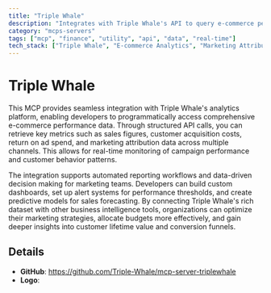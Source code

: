 ```yaml
---
title: "Triple Whale"
description: "Integrates with Triple Whale's API to query e-commerce performance metrics for sales reporting and marketing optimization."
category: "mcps-servers"
tags: ["mcp", "finance", "utility", "api", "data", "real-time"]
tech_stack: ["Triple Whale", "E-commerce Analytics", "Marketing Attribution", "API Integration", "Business Intelligence"]
---
```


# Triple Whale

This MCP provides seamless integration with Triple Whale's analytics platform, enabling developers to programmatically access comprehensive e-commerce performance data. Through structured API calls, you can retrieve key metrics such as sales figures, customer acquisition costs, return on ad spend, and marketing attribution data across multiple channels. This allows for real-time monitoring of campaign performance and customer behavior patterns.

The integration supports automated reporting workflows and data-driven decision making for marketing teams. Developers can build custom dashboards, set up alert systems for performance thresholds, and create predictive models for sales forecasting. By connecting Triple Whale's rich dataset with other business intelligence tools, organizations can optimize their marketing strategies, allocate budgets more effectively, and gain deeper insights into customer lifetime value and conversion funnels.

## Details

- **GitHub**: https://github.com/Triple-Whale/mcp-server-triplewhale
- **Logo**: 
